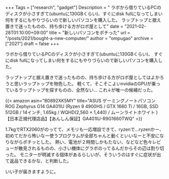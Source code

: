 +++
Tags = ["research", "gadget"]
Description = " ラボから借りているPCのディスクが小さすぎて(ubuntuに130GBくらい)、すぐにdisk fullになってしまい何をするにもやりづらいので新しいパソコンを購入した。  ラップトップと据え置きで迷ったものの、持ち歩ける方がロボ屋として"
date = "2021-02-28T01:10:00+09:00"
title = "新しいパソコンをポチった"
url = "/posts/2021/bought-a-new-computer/"
author = "ompugao"
archive = ["2021"]
draft = false
+++

<body>
<p>ラボから借りているPCのディスクが小さすぎて(ubuntuに130GBくらい)、
すぐにdisk fullになってしまい何をするにもやりづらいので新しいパソコンを購入した。</p>

<p>ラップトップと据え置きで迷ったものの、持ち歩ける方がロボ屋としてはよかろうと思いラップトップを物色した。
軽くて、そこそこよいnvidiaのGPUが乗っているラップトップを探すものの、全然ない…
これ↓が唯一の候補だった。
</p>
{{< amazon asin="B0892XK5MY" title="ASUS ゲーミングノートパソコンROG Zephyrus G14 GA401IU (Ryzen 9 4900HS / GTX 1660 Ti / 16GB, SSD 512GB / 14インチ, 1.65kg / WQHD(2,560 × 1,440) / ムーンライトホワイト )【日本正規代理店品】【あんしん保証】GA401IU-R9G1660TWQ" >}}

<p>1.7kgでRTX2060がのってて、メモリも一応増設できて、ryzenで…ryzenかー、初めてだから怖いなー使うプログラムが全部ちゃんと動くといいなーと不安になりながらポチッとした。
熱い、電池が２時間しかもたない、などなど色々レビューが散見されるものの、小さい機体にグラボのってるんだからその辺は割り切った。
モニターが明滅する個体があるらしいが、そういうのはすぐに症状が出て返品できるかな、と判断した。</p>

<p>いい子が届きますように。</p>
</body>
